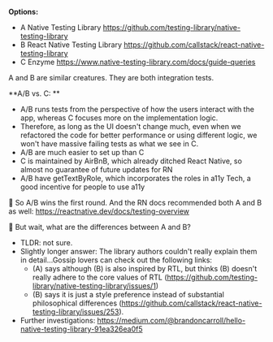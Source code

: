 **Options:**

- A Native Testing Library https://github.com/testing-library/native-testing-library
- B React Native Testing Library https://github.com/callstack/react-native-testing-library
- C Enzyme https://www.native-testing-library.com/docs/guide-queries

A and B are similar creatures. They are both integration tests. 

**A/B vs. C: **

- A/B runs tests from the perspective of how the users interact with the app, whereas C focuses more on the implementation logic. 
- Therefore, as long as the UI doesn't change much, even when we refactored the code for better performance or using different logic, we won't have massive failing tests as what we see in C. 
- A/B are much easier to set up than C
- C is maintained by AirBnB, which already ditched React Native, so almost no guarantee of future updates for RN
- A/B have getTextByRole, which incorporates the roles in a11y Tech, a good incentive for people to use a11y
	
🎉 So A/B wins the first round. 
And the RN docs recommended both A and B as well: https://reactnative.dev/docs/testing-overview

🧐 But wait, what are the differences between A and B? 

- TLDR: not sure. 
- Slightly longer answer: The library authors couldn't really explain them in detail...Gossip lovers can check out the following links: 
	- (A) says although (B) is also inspired by RTL, but thinks (B) doesn't really adhere to the core values of RTL (https://github.com/testing-library/native-testing-library/issues/1) 
	- (B) says it is just a style preference instead of substantial philosophical differences (https://github.com/callstack/react-native-testing-library/issues/253).
- Further investigations: 
https://medium.com/@brandoncarroll/hello-native-testing-library-91ea326ea0f5
